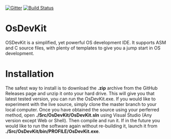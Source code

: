 [![Gitter](https://badges.gitter.im/Join%20Chat.svg)](https://gitter.im/Myvar/OsDevKit?utm_source=badge&utm_medium=badge&utm_campaign=pr-badge)
[![Build Status](https://travis-ci.org/Myvar/OsDevKit.svg?branch=master)](https://travis-ci.org/Myvar/OsDevKit)

# OsDevKit
OSDevKit is a simplified, yet powerful OS development IDE. It supports ASM and C source files, with plenty of templates to give you a jump start in OS development.

# Installation
The safest way to install is to download the **.zip** archive from the GitHub Releases page and unzip it onto your hard drive. This will give you that latest tested version, you can run the OsDevKit.exe. If you would like to experiment with the live source, simply clone the master branch to your local computer. Once you have obtained the source using your perferred method, open **./Src/OsDevKit/OsDevKit.sln** using Visual Studio (Any version except Web or Shell). Then compile and run it. If in the future you would like to run the software again without re-building it, launch it from **./Src/OsDevKit/bin/**PROFILE**/OsDevKit.exe**.
